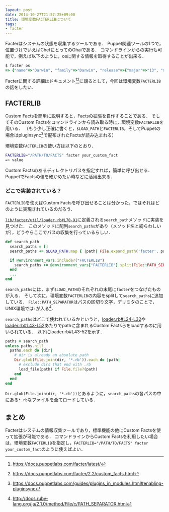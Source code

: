 ```yaml
---
layout: post
date: 2014-10-27T21:57:25+09:00
title: 環境変数FACTERLIBについて
tags: 
- facter
---
```

Facterはシステムの状態を収集するツールである．
Puppet関連ツールの1つで，位置づけでいえばChefにとってのOhaiである．
コマンドラインからの実行も可能で，例えば以下のように，osに関する情報を取得することが出来る．

```rb
$ facter os
=> {"name"=>"Darwin", "family"=>"Darwin", "release"=>{"major"=>"13", "minor"=>"4", "full"=>"13.4.0"}}
```

Facterに関する詳細はドキュメント[^1][^2]に譲るとして，今回は環境変数`FACTERLIB`の話をしたい．

## FACTERLIB

Custom Factsを簡単に説明すると，Factsの拡張を自作することである．
そしてそのCustom Factsをコマンドラインから読み取る時に，環境変数`FACTERLIB`を用いる．
（もう少し正確に書くと，`$LOAD_PATH`と`FACTERLIB`，そしてPuppetの場合はpluginsync[^3]で配布されたFactsが読み込まれる）

環境変数`FACTERLIB`の使い方は以下のとおり．

```sh
FACTERLIB="/PATH/TO/FACTS" facter your_custom_fact
=> value
```

Custom Factsのあるディレクトリパスを指定すれば，簡単に呼び出せる．
PuppetでFactsの値を確かめたい時などに活用出来る．

### どこで実装されている？

`FACTERLIB`を使えばCustom Factsを呼び出せることは分かった，ではそれはどのように実現されているのだろう．

[`lib/facter/util/loader.rb#L70-91`](https://github.com/puppetlabs/facter/blob/2.2.0/lib/facter/util/loader.rb#L70-L91)に定義される`search_path`メソッドに実装を見つけた．
このメソッドに配列`search_paths`があり（メソッド名と紛らわしいが），どうやらここでパスの収集を行っているらしい．

```rb
def search_path
  search_paths = []
  search_paths += $LOAD_PATH.map { |path| File.expand_path('facter', path) }

  if @environment_vars.include?("FACTERLIB")
    search_paths += @environment_vars["FACTERLIB"].split(File::PATH_SEPARATOR)
  end
  ...
end
```

`search_paths`には，まず`$LOAD_PATH`のそれぞれの末尾に`facter`をつなげたものが入る．
そして次に，環境変数`FACTERLIB`の内容をsplitして`search_paths`に追加している．
`File::PATH_SEPARATOR`はパスの区切り文字，デリミタのことで，UNIX環境では`:`が入る[^4]．

`search_paths`はどこで使われているかというと，[loader.rb#L24-L32](https://github.com/puppetlabs/facter/blob/2.2.0/lib/facter/util/loader.rb#L24-L32)や[loader.rb#L43-L52](https://github.com/puppetlabs/facter/blob/2.2.0/lib/facter/util/loader.rb#L43-L52)あたりでpathに含まれるCustom Factsらをloadするのに用いられている．
以下にloader.rb#L43-52を示す．

```rb
paths = search_path
unless paths.nil?
  paths.each do |dir|
    # dir is already an absolute path
    Dir.glob(File.join(dir, '*.rb')).each do |path|
      # exclude dirs that end with .rb
      load_file(path) if File.file?(path)
    end
  end
end
```

`Dir.glob(File.join(dir, '*.rb'))`とあるように，`search_paths`の各パスの中にある`*.rb`なファイルを全てロードしている．

## まとめ

Facterはシステムの情報収集ツールであり，標準機能の他にCustom Factsを使って拡張が可能である．
コマンドラインからCustom Factsを利用したい場合は，環境変数`FACTERLIB`を指定し，`FACTERLIB="/PATH/TO/FACTS" facter your_custom_fact`のように使えばよい．

[^1]: https://docs.puppetlabs.com/facter/latest/
[^2]: https://docs.puppetlabs.com/facter/2.2/custom_facts.html
[^3]: https://docs.puppetlabs.com/guides/plugins_in_modules.html#enabling-pluginsync
[^4]: http://docs.ruby-lang.org/ja/2.1.0/method/File/c/PATH_SEPARATOR.html

